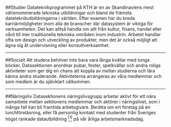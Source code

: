 ##Studier
Datateknikprogrammet på KTH är en av Skandinaviens mest välrenommerade tekniska utbildningar och bland de främsta datateknikutbildningarna i världen. Efter examen har du breda karriärmöjligheter inom alla de branscher där datasystem är viktiga för verksamheten. Det kan alltså handla om allt från kultur, finans, handel eller vård till mer traditionella tekniska områden inom industrin. Arbetet handlar ofta om design och utveckling av produkter, men det är också möjligt att ägna sig åt undervisning eller konsultverksamhet.

<hr>

##Socialt
Att studera behöver inte bara vara långa kvällar med tunga böcker. Datasektionen anordnar pubar, fester, spelkvällar och andra roliga aktiviteter som ger dig en chans att koppla av mellan studierna och lära känna andra studerande. Aktiviteterna arrangeras av våra medlemmar och som medlem är du självklart välkommen.

<hr>

##Näringsliv
Datasektionens näringslivsgrupp arbetar aktivt för ett nära samarbete mellan sektionens medlemmar och aktörer i näringslivet, som i många fall kan bli framtida arbetsgivare. Berätta om ert företag på en lunchföreläsning, eller få personlig kontakt med studenter från Sveriges högst rankade datautbildning <a href="http://www.topuniversities.com/university-rankings/university-subject-rankings/2015/computer-science-information-systems#sorting=rank+region=+country=203+faculty=+stars=false+search="><sup>[1]</sup></a> på vår årliga arbetsmarknadsdag.
